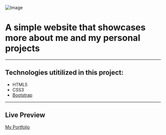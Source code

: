 ![Image](https://pngimage.net/wp-content/uploads/2018/06/logo-uga-png-3.png)
# A simple website that showcases more about me and my personal projects 


------------------------------------------------------------------------------------------------------------------------------  

## Technologies utitilized in this project:
- HTML5
- CSS3
- [Bootstrap](https://getbootstrap.com) 

---------------------------------------------------------------------------------------------------------------------------
## Live Preview
[My Portfolio](https://www.andytruong.dev)
